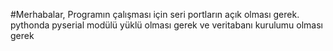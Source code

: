 #Merhabalar,
Programın çalışması için seri portların açık olması gerek. pythonda pyserial modülü yüklü olması gerek ve veritabanı kurulumu olması gerek
